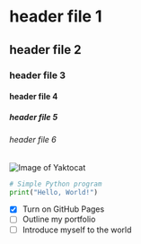 # header file 1
## header file 2
### header file 3
#### header file 4
##### header file 5
###### header file 6
![Image of Yaktocat](https://octodex.github.com/images/yaktocat.png)
```python
# Simple Python program
print("Hello, World!")
```
- [X] Turn on GitHub Pages
- [ ] Outline my portfolio
- [ ] Introduce myself to the world
